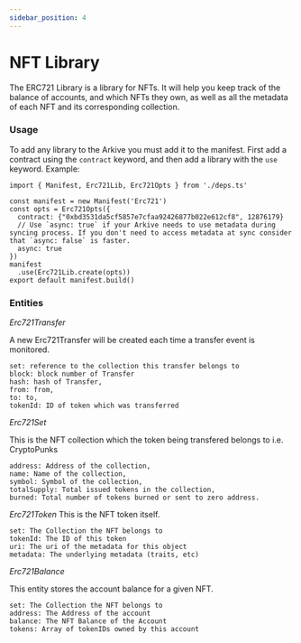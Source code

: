 ```yaml
---
sidebar_position: 4
---
```


# NFT Library
The ERC721 Library is a library for NFTs. It will help you keep track of the balance of accounts, and which NFTs they own, as well as all the metadata of each NFT and its corresponding collection. 

### Usage
To add any library to the Arkive you must add it to the manifest. First add a contract using the `contract` keyword, and then add a library with the `use` keyword.
Example:
```
import { Manifest, Erc721Lib, Erc721Opts } from './deps.ts'

const manifest = new Manifest('Erc721')
const opts = Erc721Opts({
  contract: {"0xbd3531da5cf5857e7cfaa92426877b022e612cf8", 12876179}
  // Use `async: true` if your Arkive needs to use metadata during syncing process. If you don't need to access metadata at sync consider that `async: false` is faster.
  async: true
})
manifest
  .use(Erc721Lib.create(opts))
export default manifest.build()

```

### Entities 
_Erc721Transfer_

A new Erc721Transfer will be created each time a transfer event is monitored.

	set: reference to the collection this transfer belongs to
	block: block number of Transfer
	hash: hash of Transfer,
	from: from,
	to: to,
	tokenId: ID of token which was transferred

_Erc721Set_

This is the NFT collection which the token being transfered belongs to i.e. CryptoPunks

	address: Address of the collection,
	name: Name of the collection,
	symbol: Symbol of the collection,
	totalSupply: Total issued tokens in the collection,
	burned: Total number of tokens burned or sent to zero address.

_Erc721Token_
This is the NFT token itself.

	set: The Collection the NFT belongs to
	tokenId: The ID of this token
	uri: The uri of the metadata for this object
	metadata: The underlying metadata (traits, etc)

_Erc721Balance_

This entity stores the account balance for a given NFT.

	set: The Collection the NFT belongs to
	address: The Address of the account
	balance: The NFT Balance of the Account
	tokens: Array of tokenIDs owned by this account
